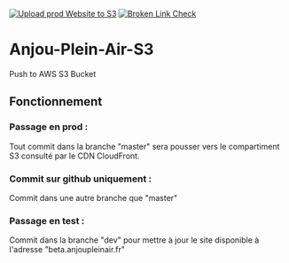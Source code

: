 [![Upload prod Website to S3](https://github.com/Eyquinox/Anjou-Plein-Air-S3/actions/workflows/main.yml/badge.svg)](https://github.com/Eyquinox/Anjou-Plein-Air-S3/actions/workflows/main.yml)
[![Broken Link Check](https://github.com/Eyquinox/Anjou-Plein-Air-S3/actions/workflows/broken-link-check.yml/badge.svg)](https://github.com/Eyquinox/Anjou-Plein-Air-S3/actions/workflows/broken-link-check.yml)
# Anjou-Plein-Air-S3
Push to AWS S3 Bucket

## Fonctionnement

### Passage en prod :
Tout commit dans la branche "master" sera pousser vers le compartiment S3 consulté par le CDN CloudFront.


### Commit sur github uniquement :
Commit dans une autre branche que "master"

### Passage en test :
Commit dans la branche "dev" pour mettre à jour le site disponible à l'adresse "beta.anjoupleinair.fr"
